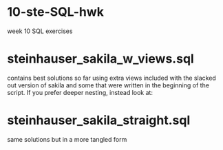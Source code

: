 # 10-ste-SQL-hwk
week 10 SQL exercises

# steinhauser_sakila_w_views.sql
contains best solutions so far using extra views included with the slacked out version of sakila and some that were written in the beginning of the script. If you prefer deeper nesting, instead look at:

# steinhauser_sakila_straight.sql
same solutions but in a more tangled form
